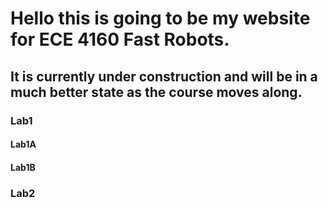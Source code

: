 # Hello this is going to be my website for ECE 4160 Fast Robots.
## It is currently under construction and will be in a much better state as the course moves along.

### Lab1
#### Lab1A
#### Lab1B
### Lab2
